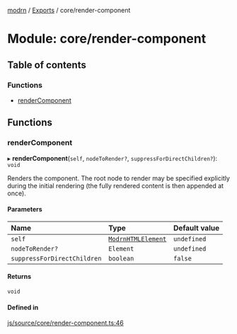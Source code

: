 [modrn](../README.md) / [Exports](../modules.md) / core/render-component

# Module: core/render-component

## Table of contents

### Functions

- [renderComponent](core_render_component.md#rendercomponent)

## Functions

### renderComponent

▸ **renderComponent**(`self`, `nodeToRender?`, `suppressForDirectChildren?`): `void`

Renders the component. The root node to render may be specified explicitly during the initial rendering (the fully rendered
content is then appended at once).

#### Parameters

| Name | Type | Default value |
| :------ | :------ | :------ |
| `self` | [`ModrnHTMLElement`](../classes/core_types_modrn_html_element.ModrnHTMLElement.md) | `undefined` |
| `nodeToRender?` | `Element` | `undefined` |
| `suppressForDirectChildren` | `boolean` | `false` |

#### Returns

`void`

#### Defined in

[js/source/core/render-component.ts:46](https://github.com/alexbfr/modrn/blob/e23b9e9/modrn.ts/js/source/core/render-component.ts#L46)
